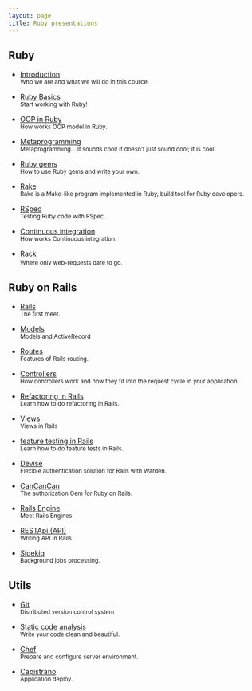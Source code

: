 ```yaml
---
layout: page
title: Ruby presentations
---
```


## Ruby

- [Introduction](/slides/introduction)
  <br>
  <small>Who we are and what we will do in this cource.</small>

- [Ruby Basics](/slides/ruby-basics)
  <br>
  <small>Start working with Ruby!</small>


- [OOP in Ruby](/slides/oop)
  <br>
  <small>How works OOP model in Ruby.</small>


- [Metaprogramming](/slides/metaprogramming)
  <br>
  <small>Metaprogramming... it sounds cool! It doesn’t just sound cool; it is cool.</small>


- [Ruby gems](/slides/ruby-gems)
  <br>
  <small>How to use Ruby gems and write your own.</small>


- [Rake](/slides/rake)
  <br>
  <small>Rake is a Make-like program implemented in Ruby, build tool for Ruby developers.</small>


- [RSpec](/slides/rspec)
  <br>
  <small>Testing Ruby code with RSpec.</small>

- [Continuous integration](/slides/continuos_integration)
  <br>
  <small>How works Continuous integration.</small>

<!-- - [CircleCi](/slides/circleci)
  <br>
  <small>Continuous integration with CircleCi.</small>

- [Refactoring in Ruby](/slides/refactoring-ruby)
  <br>
  <small>Learn how to do refactoring in Ruby.</small> -->


- [Rack](/slides/rack)
  <br>
  <small>Where only web-requests dare to go.</small>



## Ruby on Rails

- [Rails](/slides/rails)
  <br>
  <small>The first meet.</small>


- [Models](/slides/models)
  <br>
  <small>Models and ActiveRecord</small>


- [Routes](/slides/routes)
  <br>
  <small>Features of Rails routing.</small>


- [Controllers](/slides/controllers)
  <br>
  <small>How controllers work and how they fit into the request cycle in your application.</small>


- [Refactoring in Rails](/slides/refactoring-rails)
  <br>
  <small>Learn how to do refactoring in Rails.</small>


- [Views](/slides/views)
  <br>
  <small>Views in Rails</small>

<!--
- [HTML & CSS](/slides/html-css)
  <br>
  <small>Coding layouts</small>


- [CSS architecture](/slides/css-architecture)
  <br>
  <small>Modules, Semantics and Grids</small>
-->

- [feature testing in Rails](/slides/bdd)
  <br>
  <small>Learn how to do feature tests in Rails.</small>


- [Devise](/slides/devise)
  <br>
  <small>Flexible authentication solution for Rails with Warden.</small>


- [CanCanCan](/slides/cancancan)
  <br>
  <small>The authorization Gem for Ruby on Rails.</small>


- [Rails Engine](/slides/rails-engine)
  <br>
  <small>Meet Rails Engines.</small>


- [RESTApi (API)](/slides/api)
  <br>
  <small>Writing API in Rails.</small>


- [Sidekiq](/slides/sidekiq)
  <br>
  <small>Background jobs processing.</small>

<!--
## Trailblazer

- [Introduction](/slides/trailblazer/introduction)
  <br>
  <small>A business logic framework</small>

- [Operation](/slides/trailblazer/operation)
  <br>
  <small>Railway-oriented service object</small>

- [Contract & Reform](/slides/trailblazer/contract)
  <br>
  <small>A validation for Operation</small>

- [Policy](/slides/trailblazer/policy)
  <br>
  <small>An authorization for Operation</small>

- [Endpoint](/slides/trailblazer/endpoint)
  <br>
  <small>Generic HTTP handlers for operation results</small>

- [Rails API integration](/slides/trailblazer/rails)
  <br>
  <small>Integrating Trailblazer with Rails API</small>
-->

<!--
# Frontend

- [AngularJS](/slides/angular-js)
  <br>
  <small>AngularJS is a structural JavaScript framework for dynamic web apps.</small>
-->


## Utils

- [Git](/slides/git)
  <br>
  <small>Distributed version control system</small>


- [Static code analysis](/slides/static-code-analysis)
  <br>
  <small>Write your code clean and beautiful.</small>


- [Chef](/slides/chef)
  <br>
  <small>Prepare and configure server environment.</small>


- [Capistrano](/slides/capistrano)
  <br>
  <small>Application deploy.</small>


<!--
# Additional

- [Functional Programming](/slides/functional-programming)
  <br>
  <small>Functional programming is a style of programming which models computations as the evaluation of expressions.</small>
-->

<br>
<br>
<br>
